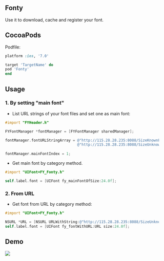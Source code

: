 ## Fonty
Use it to download, cache and register your font.

## CocoaPods
Podfile:
```ruby
platform :ios, '7.0'

target 'TargetName' do
pod 'Fonty'
end
```

## Usage

### 1. By setting "main font"

- List URL strings of your font files and set one as main font:

```objective-c
#import "FYHeader.h"

FYFontManager *fontManager = [FYFontManager sharedManager];

fontManager.fontURLStringArray = @"http://115.28.28.235:8088/SizeKnownFont.ttf",
                                 @"http://115.28.28.235:8088/SizeUnknownFont.ttf"; 
                                                                                                                  
fontManager.mainFontIndex = 1;
```
    	
- Get main font by category method.

```objective-c
#import "UIFont+FY_Fonty.h"

self.label.font = [UIFont fy_mainFontOfSize:24.0f];
```
    	
### 2. From URL
- Get font from URL by category method:	

```objective-c
#import "UIFont+FY_Fonty.h"

NSURL *URL = [NSURL URLWithString:@"http://115.28.28.235:8088/SizeUnknownFont.ttf"];
self.label.font = [UIFont fy_fontWithURL:URL size:24.0f];
```

## Demo

![](https://github.com/s2mh/Fonty/raw/master/Screenshot/Fonty-Demo.gif)
